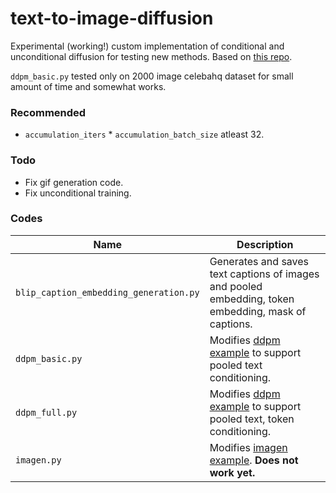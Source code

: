 # text-to-image-diffusion
Experimental (working!) custom implementation of conditional and unconditional diffusion for testing new methods. Based on [this repo](https://github.com/quickgrid/pytorch-diffusion). 

`ddpm_basic.py` tested only on 2000 image celebahq dataset for small amount of time and somewhat works.

### Recommended 
- `accumulation_iters` * `accumulation_batch_size` atleast 32.

### Todo
- Fix gif generation code.
- Fix unconditional training.

### Codes
| Name | Description |
| --- | --- |
| `blip_caption_embedding_generation.py` | Generates and saves text captions of images and pooled embedding, token embedding, mask of captions. |
| `ddpm_basic.py` | Modifies [ddpm example](https://github.com/quickgrid/pytorch-diffusion) to support pooled text conditioning. |
| `ddpm_full.py` | Modifies [ddpm example](https://github.com/quickgrid/pytorch-diffusion) to support pooled text, token conditioning. |
| `imagen.py` | Modifies [imagen example](https://github.com/quickgrid/paper-implementations/tree/main/pytorch/imagen). **Does not work yet.** |
